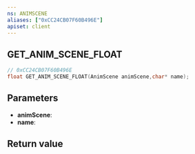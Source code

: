 ```yaml
---
ns: ANIMSCENE
aliases: ["0xCC24CB07F60B496E"]
apiset: client
---
```

## GET_ANIM_SCENE_FLOAT

```c
// 0xCC24CB07F60B496E
float GET_ANIM_SCENE_FLOAT(AnimScene animScene,char* name);
```


## Parameters
* **animScene**:
* **name**:

## Return value